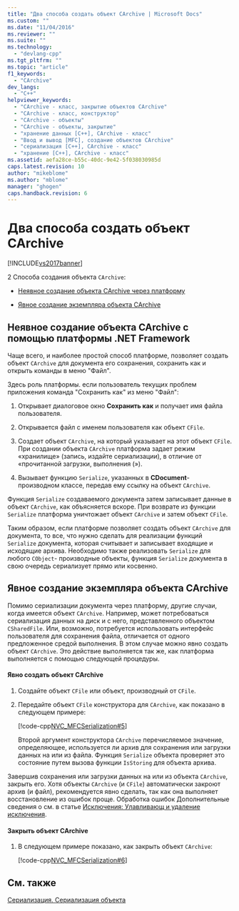 ```yaml
---
title: "Два способа создать объект CArchive | Microsoft Docs"
ms.custom: ""
ms.date: "11/04/2016"
ms.reviewer: ""
ms.suite: ""
ms.technology: 
  - "devlang-cpp"
ms.tgt_pltfrm: ""
ms.topic: "article"
f1_keywords: 
  - "CArchive"
dev_langs: 
  - "C++"
helpviewer_keywords: 
  - "CArchive - класс, закрытие объектов CArchive"
  - "CArchive - класс, конструктор"
  - "CArchive - объекты"
  - "CArchive - объекты, закрытие"
  - "хранение данных [C++], CArchive - класс"
  - "Ввод и вывод [MFC], создание объектов CArchive"
  - "сериализация [C++], CArchive - класс"
  - "хранение [C++], CArchive - класс"
ms.assetid: aefa28ce-b55c-40dc-9e42-5f038030985d
caps.latest.revision: 10
author: "mikeblome"
ms.author: "mblome"
manager: "ghogen"
caps.handback.revision: 6
---
```

# Два способа создать объект CArchive
[!INCLUDE[vs2017banner](../assembler/inline/includes/vs2017banner.md)]

2 Способа создания объекта `CArchive`:  
  
-   [Неявное создание объекта CArchive через платформу](#_core_implicit_creation_of_a_carchive_object_via_the_framework)  
  
-   [Явное создание экземпляра объекта CArchive](#_core_explicit_creation_of_a_carchive_object)  
  
##  <a name="_core_implicit_creation_of_a_carchive_object_via_the_framework"></a> Неявное создание объекта CArchive с помощью платформы .NET Framework  
 Чаще всего, и наиболее простой способ платформе, позволяет создать объект `CArchive` для документа его сохранения, сохранить как и открыть команды в меню "Файл".  
  
 Здесь роль платформы. если пользователь текущих проблем приложения команда "Сохранить как" из меню "Файл":  
  
1.  Открывает диалоговое окно **Сохранить как** и получает имя файла пользователя.  
  
2.  Открывается файл с именем пользователя как объект `CFile`.  
  
3.  Создает объект `CArchive`, на который указывает на этот объект `CFile`.  При создании объекта `CArchive` платформа задает режим «хранилище» \(запись, издайте сериализации\), в отличие от «прочитанной загрузки, выполнения \(»\).  
  
4.  Вызывает функцию `Serialize`, указанных в **CDocument**\- производном классе, передав ему ссылку на объект `CArchive`.  
  
 Функция `Serialize` создаваемого документа затем записывает данные в объект `CArchive`, как объясняется вскоре.  При возврате из функции `Serialize` платформа уничтожает объект `CArchive` и затем объект `CFile`.  
  
 Таким образом, если платформе позволяет создать объект `CArchive` для документа, то все, что нужно сделать для реализации функций `Serialize` документа, которая считывает и записывает входящие и исходящие архива.  Необходимо также реализовать `Serialize` для любого `CObject`\- производные объекты, функция `Serialize` документа в свою очередь сериализует прямо или косвенно.  
  
##  <a name="_core_explicit_creation_of_a_carchive_object"></a> Явное создание экземпляра объекта CArchive  
 Помимо сериализации документа через платформу, другие случаи, когда имеется объект `CArchive`.  Например, может потребоваться сериализация данных на диск и с него, представленного объектом `CSharedFile`.  Или, возможно, потребуется использовать интерфейс пользователя для сохранения файла, отличается от одного предложенное средой выполнения.  В этом случае можно явно создать объект `CArchive`.  Это действие выполняется так же, как платформа выполняется с помощью следующей процедуры.  
  
#### Явно создать объект CArchive  
  
1.  Создайте объект `CFile` или объект, производный от `CFile`.  
  
2.  Передайте объект `CFile` конструктора для `CArchive`, как показано в следующем примере:  
  
     [!code-cpp[NVC_MFCSerialization#5](../mfc/codesnippet/CPP/two-ways-to-create-a-carchive-object_1.cpp)]  
  
     Второй аргумент конструктора `CArchive` перечисляемое значение, определяющее, используется ли архив для сохранения или загрузки данных на или из файла.  Функция `Serialize` объекта проверяет это состояние путем вызова функции `IsStoring` для объекта архива.  
  
 Завершив сохранения или загрузки данных на или из объекта `CArchive`, закрыть его.  Хотя объекты `CArchive` \(и `CFile`\) автоматически закроют архив \(и файл\), рекомендуется явно сделать, так как она выполняет восстановление из ошибок проще.  Обработка ошибок Дополнительные сведения о см. в статье [Исключения: Улавливающ и удаление исключения](../mfc/exceptions-catching-and-deleting-exceptions.md).  
  
#### Закрыть объект CArchive  
  
1.  В следующем примере показано, как закрыть объект `CArchive`:  
  
     [!code-cpp[NVC_MFCSerialization#6](../mfc/codesnippet/CPP/two-ways-to-create-a-carchive-object_2.cpp)]  
  
## См. также  
 [Сериализация. Сериализация объекта](../Topic/Serialization:%20Serializing%20an%20Object.md)